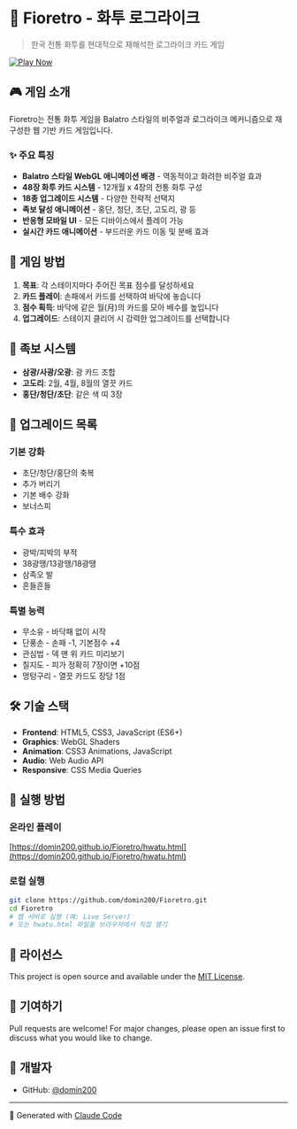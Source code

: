 # 🎴 Fioretro - 화투 로그라이크

> 한국 전통 화투를 현대적으로 재해석한 로그라이크 카드 게임

[![Play Now](https://img.shields.io/badge/Play-Now-green?style=for-the-badge)](https://domin200.github.io/Fioretro/hwatu.html)

## 🎮 게임 소개

Fioretro는 전통 화투 게임을 Balatro 스타일의 비주얼과 로그라이크 메커니즘으로 재구성한 웹 기반 카드 게임입니다.

### ✨ 주요 특징

- **Balatro 스타일 WebGL 애니메이션 배경** - 역동적이고 화려한 비주얼 효과
- **48장 화투 카드 시스템** - 12개월 x 4장의 전통 화투 구성
- **18종 업그레이드 시스템** - 다양한 전략적 선택지
- **족보 달성 애니메이션** - 홍단, 청단, 초단, 고도리, 광 등
- **반응형 모바일 UI** - 모든 디바이스에서 플레이 가능
- **실시간 카드 애니메이션** - 부드러운 카드 이동 및 분배 효과

## 🎯 게임 방법

1. **목표**: 각 스테이지마다 주어진 목표 점수를 달성하세요
2. **카드 플레이**: 손패에서 카드를 선택하여 바닥에 놓습니다
3. **점수 획득**: 바닥에 같은 월(月)의 카드를 모아 배수를 높입니다
4. **업그레이드**: 스테이지 클리어 시 강력한 업그레이드를 선택합니다

## 🎴 족보 시스템

- **삼광/사광/오광**: 광 카드 조합
- **고도리**: 2월, 4월, 8월의 열끗 카드
- **홍단/청단/초단**: 같은 색 띠 3장

## 🔧 업그레이드 목록

### 기본 강화
- 초단/청단/홍단의 축복
- 추가 버리기
- 기본 배수 강화
- 보너스피

### 특수 효과
- 광박/피박의 부적
- 38광땡/13광땡/18광땡
- 삼족오 발
- 흔들흔들

### 특별 능력
- 무소유 - 바닥패 없이 시작
- 단풍손 - 손패 -1, 기본점수 +4
- 관심법 - 덱 맨 위 카드 미리보기
- 칠지도 - 피가 정확히 7장이면 +10점
- 멍텅구리 - 열끗 카드도 장당 1점

## 🛠️ 기술 스택

- **Frontend**: HTML5, CSS3, JavaScript (ES6+)
- **Graphics**: WebGL Shaders
- **Animation**: CSS3 Animations, JavaScript
- **Audio**: Web Audio API
- **Responsive**: CSS Media Queries

## 🚀 실행 방법

### 온라인 플레이
[https://domin200.github.io/Fioretro/hwatu.html](https://domin200.github.io/Fioretro/hwatu.html)

### 로컬 실행
```bash
git clone https://github.com/domin200/Fioretro.git
cd Fioretro
# 웹 서버로 실행 (예: Live Server)
# 또는 hwatu.html 파일을 브라우저에서 직접 열기
```

## 📝 라이선스

This project is open source and available under the [MIT License](LICENSE).

## 🤝 기여하기

Pull requests are welcome! For major changes, please open an issue first to discuss what you would like to change.

## 👤 개발자

- GitHub: [@domin200](https://github.com/domin200)

---

🤖 Generated with [Claude Code](https://claude.ai/code)